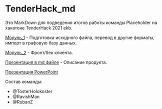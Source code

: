 # TenderHack_md
Это MarkDown для подведения итогов работы команды Placeholder на хакатоне TenderHack 2021 ekb.

[Модуль_1](https://github.com/RubanZ/TenderHack_dataparse/) - Подготовка исходного файла, перевод в другие форматы, импорт в графовую базу данных.
 
[Модуль_2](https://github.com/RavishMan/tenderHack/) - Фронт/бек клиента.

[Презентация в md файле](future.md) - Описание продукта.

[Презентация PowerPoint](presentation.pptx)


Состав команды: 
 - @TosterHolokoster
 - @RavishMan
 - @RubanZ